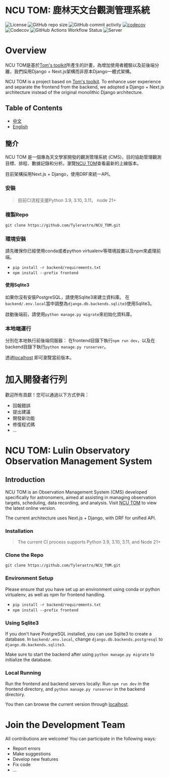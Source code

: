 # NCU TOM: 鹿林天文台觀測管理系統
![License](https://img.shields.io/badge/License-MIT-blue)
![GitHub repo size](https://img.shields.io/github/repo-size/Tylerastro/NCU_TOM)
![GitHub commit activity](https://img.shields.io/github/commit-activity/w/tylerastro/NCU_TOM)
[![codecov](https://codecov.io/gh/Tylerastro/NCU_TOM/graph/badge.svg?token=HRARMN5RJZ)](https://codecov.io/gh/Tylerastro/NCU_TOM)
![Codecov](https://img.shields.io/codecov/c/github/Tylerastro/NCU_TOM)
![GitHub Actions Workflow Status](https://img.shields.io/github/actions/workflow/status/Tylerastro/NCU_TOM/CI.yml)
![Server](https://img.shields.io/website?url=https%3A%2F%2Ftom.astro.ncu.edu.tw)





# Overview
NCU TOM是基於[Tom's toolkit](https://github.com/TOMToolkit/tom_base)所產生的計畫，為增加使用者體驗以及前後端分離，我們採用Django + Next.js架構而非原本Django一體式架構。

NCU TOM is a project based on [Tom's toolkit](https://github.com/TOMToolkit/tom_base). To enhance user experience and separate the frontend from the backend, we adopted a Django + Next.js architecture instead of the original monolithic Django architecture.

## Table of Contents
- [中文](#簡介)
- [English](#introduction)



## 簡介

NCU TOM 是一個專為天文學家開發的觀測管理系統 (CMS)，目的協助管理觀測目標、排程、數據記錄和分析。瀏覽[NCU TOM](https://tom.astro.ncu.edu.tw)查看最新的上線版本。

目前架構採用Next.js + Django，使用DRF來統一API。

### 安裝
> 目前CI流程支援Python 3.9, 3.10, 3.11， node 21+

### 複製Repo
`git clone https://github.com/Tylerastro/NCU_TOM.git`

### 環境安裝

請先確保你已經使用conda或者python virtualenv等環境設置以及npm來處理前端。

- `pip install -r backend/requirements.txt`
- `npm install --prefix frontend`

#### 使用Sqlite3
如果你沒有安裝PostgreSQL，請使用Sqlite3來建立資料庫。
在`backend/.env.local`當中調整為`django.db.backends.sqlite3`使用Sqlite3。

啟動後端前，請使用`python manage.py migrate`來初始化資料庫。

### 本地端運行
分別在本地執行前後端伺服器：
在frontend目錄下執行`npm run dev`，以及在backend目錄下執行`python manage.py runserver`。

透過[localhost](http://localhost:3000) 即可瀏覽當前版本。


# 加入開發者行列

歡迎所有貢獻！您可以通過以下方式參與：

- 回報錯誤
- 提出建議
- 開發新功能
- 修復程式碼
- ...


# NCU TOM: Lulin Observatory Observation Management System


## Introduction

NCU TOM is an Observation Management System (CMS) developed specifically for astronomers, aimed at assisting in managing observation targets, scheduling, data recording, and analysis. Visit [NCU TOM](https://tom.astro.ncu.edu.tw) to view the latest online version.

The current architecture uses Next.js + Django, with DRF for unified API.

### Installation

> The current CI process supports Python 3.9, 3.10, 3.11, and Node 21+

### Clone the Repo
`git clone https://github.com/Tylerastro/NCU_TOM.git`

### Environment Setup

Please ensure that you have set up an environment using conda or python virtualenv, as well as npm for frontend handling.

- `pip install -r backend/requirements.txt`
- `npm install --prefix frontend`

### Using Sqlite3

If you don't have PostgreSQL installed, you can use Sqlite3 to create a database.
In `backend/.env.local`, change `django.db.backends.postgresql` to `django.db.backends.sqlite3`.

Make sure to start the backend after using `python manage.py migrate` to initialize the database.


### Local Running
Run the frontend and backend servers locally:
Run `npm run dev` in the frontend directory, and `python manage.py runserver` in the backend directory.

You then can browse the current version through [localhost](http://localhost:3000).

# Join the Development Team

All contributions are welcome! You can participate in the following ways:

- Report errors
- Make suggestions
- Develop new features
- Fix code
- ...
